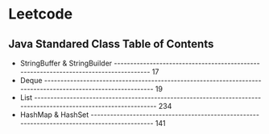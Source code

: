 # Leetcode
## Java Standared Class Table of Contents
* StringBuffer & StringBuilder ------------------------------------------------------------------------------------- 17
* Deque ------------------------------------------------------------------------------------------------------------ 19
* List ---------------------------------------------------------------------------------------------------------------- 234
* HashMap & HashSet --------------------------------------------------------------------------------------------- 141
